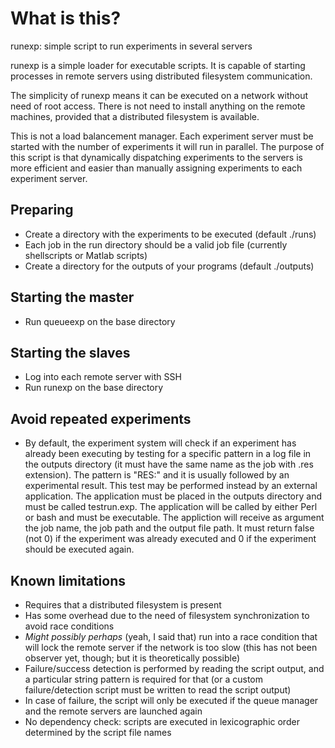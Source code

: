 What is this?
==

runexp: simple script to run experiments in several servers

runexp is a simple loader for executable scripts. It is capable of starting processes in remote servers using
distributed filesystem communication.

The simplicity of runexp means it can be executed on a network without need of root access. There is not need
to install anything on the remote machines, provided that a distributed filesystem is available.

This is not a load balancement manager. Each experiment server must be started with the number of experiments
it will run in parallel. The purpose of this script is that dynamically dispatching experiments to the servers
is more efficient and easier than manually assigning experiments to each experiment server.



Preparing
---------

- Create a directory with the experiments to be executed (default ./runs)
- Each job in the run directory should be a valid job file (currently shellscripts or Matlab scripts)
- Create a directory for the outputs of your programs (default ./outputs)



Starting the master
-------------------

- Run queueexp on the base directory



Starting the slaves
-------------------

- Log into each remote server with SSH
- Run runexp on the base directory



Avoid repeated experiments
--------------------------

- By default, the experiment system will check if an experiment has already been executing by testing for a specific
  pattern in a log file in the outputs directory (it must have the same name as the job with .res extension). The
  pattern is "RES:" and it is usually followed by an experimental result. This test may be performed instead by an
  external application. The application must be placed in the outputs directory and must be called testrun.exp. The
  application will be called by either Perl or bash and must be executable. The appliction will receive as argument the
  job name, the job path and the output file path. It must return false (not 0) if the experiment was already executed
  and 0 if the experiment should be executed again.



Known limitations
-----------

- Requires that a distributed filesystem is present
- Has some overhead due to the need of filesystem synchronization to avoid race conditions
- *Might possibly perhaps* (yeah, I said that) run into a race condition that will lock the remote server if the network is too slow (this has not
been observer yet, though; but it is theoretically possible)
- Failure/success detection is performed by reading the script output, and a particular string pattern is required
for that (or a custom failure/detection script must be written to read the script output)
- In case of failure, the script will only be executed if the queue manager and the remote servers are launched again
- No dependency check: scripts are executed in lexicographic order determined by the script file names
